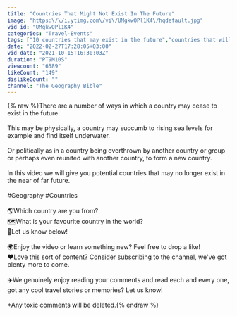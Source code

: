 ```yaml
---
title: "Countries That Might Not Exist In The Future"
image: "https:\/\/i.ytimg.com\/vi\/UMgkwOPl1K4\/hqdefault.jpg"
vid_id: "UMgkwOPl1K4"
categories: "Travel-Events"
tags: ["10 countries that may exist in the future","countries that will collapse","countries that might exist in the future"]
date: "2022-02-27T17:28:05+03:00"
vid_date: "2021-10-15T16:30:03Z"
duration: "PT9M10S"
viewcount: "6589"
likeCount: "149"
dislikeCount: ""
channel: "The Geography Bible"
---
```

{% raw %}There are a number of ways in which a country may cease to exist in the future.<br /><br />This may be physically, a country may succumb to rising sea levels for example and find itself underwater.<br /><br />Or politically as in a country being overthrown by another country or group or perhaps even reunited with another country, to form a new country.<br /><br />In this video we will give you potential countries that may no longer exist in the near of far future.<br /><br />#Geography #Countries<br /><br />🌎Which country are you from?<br />🗺️What is your favourite country in the world?<br />🌟Let us know below!<br /><br />🌍Enjoy the video or learn something new? Feel free to drop a like!<br />❤️Love this sort of content? Consider subscribing to the channel, we've got plenty more to come.<br /><br />✈️We genuinely enjoy reading your comments and read each and every one, got any cool travel stories or memories? Let us know!<br /><br />*Any toxic comments will be deleted.{% endraw %}
